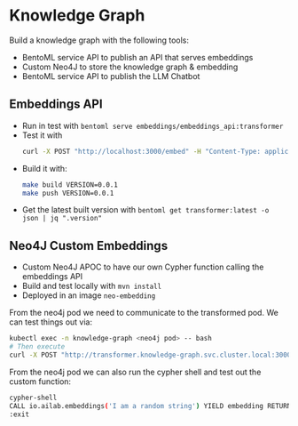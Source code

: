 # Knowledge Graph

Build a knowledge graph with the following tools:
- BentoML service API to publish an API that serves embeddings
- Custom Neo4J to store the knowledge graph & embedding
- BentoML service API to publish the LLM Chatbot

## Embeddings API

- Run in test with `bentoml serve embeddings/embeddings_api:transformer`
- Test it with 
    ```bash
    curl -X POST "http://localhost:3000/embed" -H "Content-Type: application/json" --data '{"text": "What is the capital of France?"}'
    ```
- Build it with:
    ```bash
    make build VERSION=0.0.1
    make push VERSION=0.0.1
    ```
- Get the latest built version with `bentoml get transformer:latest -o json | jq ".version"`

## Neo4J Custom Embeddings

- Custom Neo4J APOC to have our own Cypher function calling the embeddings API
- Build and test locally with `mvn install`
- Deployed in an image `neo-embedding`

From the neo4j pod we need to communicate to the transformed pod. We can test things out via:

```bash
kubectl exec -n knowledge-graph <neo4j pod> -- bash
# Then execute 
curl -X POST "http://transformer.knowledge-graph.svc.cluster.local:3000/embed" -H "Content-Type: application/json" --data '{"text": "What is the capital of France?"}'
```

From the neo4j pod we can also run the cypher shell and test out the custom function:

```bash
cypher-shell
CALL io.ailab.embeddings('I am a random string') YIELD embedding RETURN embedding;
:exit
```
